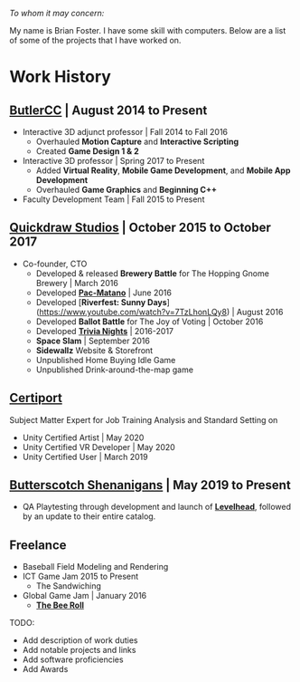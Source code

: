 *To whom it may concern:*

My name is Brian Foster. I have some skill with computers. Below are a list of some of the projects that I have worked on.

# Work History

## [ButlerCC](https://www.butlercc.edu/info/201155/interactive-digital-and-3d-technology) | August 2014 to Present

- Interactive 3D adjunct professor | Fall 2014 to Fall 2016
	- Overhauled **Motion Capture** and **Interactive Scripting**
	- Created **Game Design 1 & 2**
- Interactive 3D professor | Spring 2017 to Present
	- Added **Virtual Reality**, **Mobile Game Development**, and **Mobile App Development**
	- Overhauled **Game Graphics** and **Beginning C++**
- Faculty Development Team | Fall 2015 to Present


## [Quickdraw Studios](http://quickdrawstud.io/) | October 2015 to October 2017

- Co-founder, CTO
	- Developed & released **Brewery Battle** for The Hopping Gnome Brewery | March 2016
	- Developed [**Pac-Matano**](https://www.facebook.com/events/district-marketplace/pac-matano/1070569443022550/) | June 2016
	- Developed [**Riverfest: Sunny Days**] (https://www.youtube.com/watch?v=7TzLhonLQy8) | August 2016
	- Developed **Ballot Battle** for The Joy of Voting | October 2016
	- Developed [**Trivia Nights**](https://www.quickdrawtrivia.com/) | 2016-2017 
	- **Space Slam** | September 2016
	- **Sidewallz** Website & Storefront
	- Unpublished Home Buying Idle Game
	- Unpublished Drink-around-the-map game

## [Certiport ](https://certiport.pearsonvue.com/Certifications/Unity)

Subject Matter Expert for Job Training Analysis and Standard Setting on 

- Unity Certified Artist | May 2020
- Unity Certified VR Developer | May 2020
- Unity Certified User | March 2019

## [Butterscotch Shenanigans](https://www.bscotch.net/games) | May 2019 to Present

- QA Playtesting through development and launch of [**Levelhead**](https://www.bscotch.net/games/levelhead), followed by an update to their entire catalog.

## Freelance

- Baseball Field Modeling and Rendering
- ICT Game Jam 2015 to Present
	- The Sandwiching
- Global Game Jam | January 2016
	- [**The Bee Roll**](https://globalgamejam.org/2016/games/bee-roll)

TODO:
- Add description of work duties
- Add notable projects and links
- Add software proficiencies
- Add Awards
